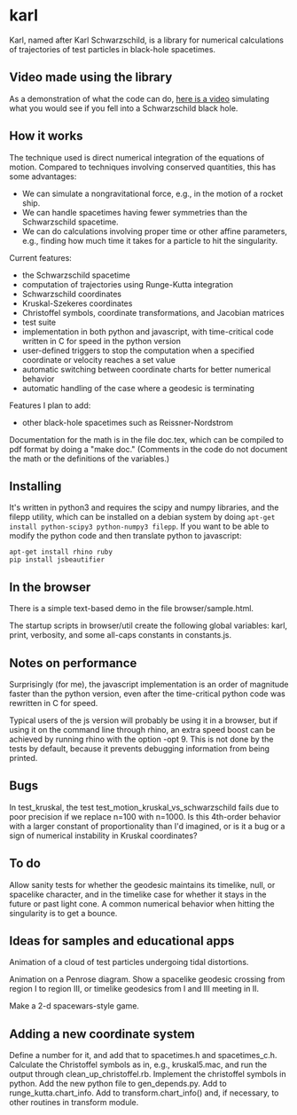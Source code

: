 karl
====

Karl, named after Karl Schwarzschild, is a library for numerical calculations of trajectories
of test particles in black-hole spacetimes. 

## Video made using the library

As a demonstration of what the code can do,
[here is a video](https://youtu.be/tq0If3I2ewo) simulating what
you would see if you fell into a Schwarzschild black hole.

## How it works

The technique used is direct numerical integration
of the equations of motion. Compared to techniques involving conserved quantities, this has
some advantages:

* We can simulate a nongravitational force, e.g., in the motion of a rocket ship.
* We can handle spacetimes having fewer symmetries than the Schwarzschild spacetime.
* We can do calculations involving proper time or other affine parameters, e.g., finding how much time it takes for a particle to hit the singularity.

Current features:

* the Schwarzschild spacetime
* computation of trajectories using Runge-Kutta integration
* Schwarzschild coordinates
* Kruskal-Szekeres coordinates 
* Christoffel symbols, coordinate transformations, and Jacobian matrices
* test suite
* implementation in both python and javascript, with time-critical code written in C for speed in the python version
* user-defined triggers to stop the computation when a specified coordinate or velocity reaches a set value
* automatic switching between coordinate charts for better numerical behavior
* automatic handling of the case where a geodesic is terminating

Features I plan to add:

* other black-hole spacetimes such as Reissner-Nordstrom

Documentation for the math is in the file doc.tex, which can be
compiled to pdf format by doing a "make doc." (Comments in the code do
not document the math or the definitions of the variables.)

## Installing

It's written in python3 and requires the scipy and numpy libraries, and the filepp utility,
which can be installed on a debian
system by doing `apt-get install python-scipy3 python-numpy3 filepp`.
If you want to be able to modify the python code and then translate python to javascript:

    apt-get install rhino ruby
    pip install jsbeautifier

## In the browser

There is a simple text-based demo in the file browser/sample.html.

The startup scripts in browser/util create the following global variables:
karl, print, verbosity, and some all-caps constants in constants.js.

## Notes on performance

Surprisingly (for me), the javascript implementation is an order of magnitude faster than
the python version, even after the time-critical python code was rewritten in C for speed.

Typical users of the js version will probably be using it in a browser, but if using it
on the command line through rhino, an extra speed boost can be achieved by running
rhino with the option -opt 9. This is not done by the tests by default, because it
prevents debugging information from being printed.

## Bugs

In test_kruskal, the test test_motion_kruskal_vs_schwarzschild fails due to poor
precision if we replace n=100 with n=1000. Is this 4th-order behavior with a larger
constant of proportionality than I'd imagined, or is it a bug or a sign of numerical
instability in Kruskal coordinates?

## To do

Allow sanity tests for whether the geodesic maintains its timelike, null, or
spacelike character, and in the timelike case for whether it stays in the future
or past light cone. A common numerical behavior when hitting the singularity is to get a
bounce.

## Ideas for samples and educational apps

Animation of a cloud of test particles undergoing tidal distortions.

Animation on a Penrose diagram.
Show a spacelike geodesic crossing from region I to region III, or timelike geodesics
from I and III meeting in II.

Make a 2-d spacewars-style game.

## Adding a new coordinate system

Define a number for it, and add that to spacetimes.h and spacetimes_c.h.
Calculate the Christoffel symbols as in, e.g., kruskal5.mac, and run the output
through clean_up_christoffel.rb. Implement the christoffel symbols in python.
Add the new python file to gen_depends.py.
Add to runge_kutta.chart_info.
Add to transform.chart_info() and,
if necessary,  to other routines in transform module.
